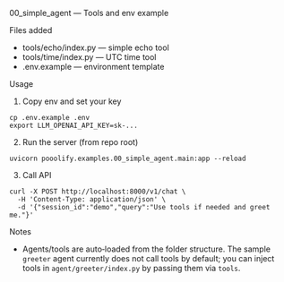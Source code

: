00_simple_agent — Tools and env example

Files added

- tools/echo/index.py — simple echo tool
- tools/time/index.py — UTC time tool
- .env.example — environment template

Usage

1. Copy env and set your key

```
cp .env.example .env
export LLM_OPENAI_API_KEY=sk-...
```

2. Run the server (from repo root)

```
uvicorn pooolify.examples.00_simple_agent.main:app --reload
```

3. Call API

```
curl -X POST http://localhost:8000/v1/chat \
  -H 'Content-Type: application/json' \
  -d '{"session_id":"demo","query":"Use tools if needed and greet me."}'
```

Notes

- Agents/tools are auto‑loaded from the folder structure. The sample `greeter` agent currently does not call tools by default; you can inject tools in `agent/greeter/index.py` by passing them via `tools`.
